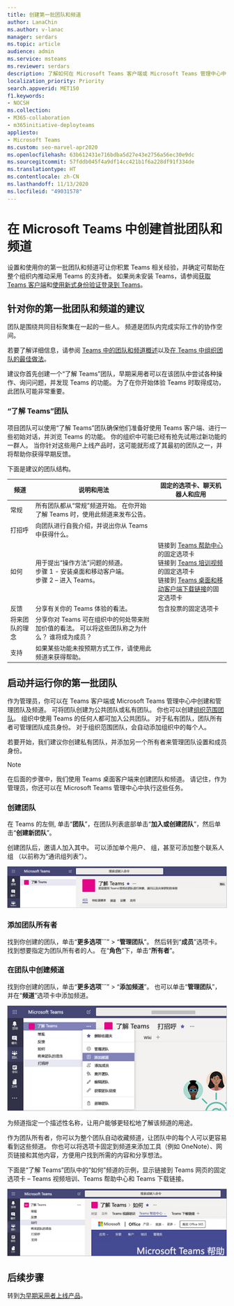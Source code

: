 ```yaml
---
title: 创建第一批团队和频道
author: LanaChin
ms.author: v-lanac
manager: serdars
ms.topic: article
audience: admin
ms.service: msteams
ms.reviewer: serdars
description: 了解如何在 Microsoft Teams 客户端或 Microsoft Teams 管理中心中创建首批团队和频道。
localization_priority: Priority
search.appverid: MET150
f1.keywords:
- NOCSH
ms.collection:
- M365-collaboration
- m365initiative-deployteams
appliesto:
- Microsoft Teams
ms.custom: seo-marvel-apr2020
ms.openlocfilehash: 63b612431e716bdba5d27e43e2756a56ec30e9dc
ms.sourcegitcommit: 57fddb045f4a9df14cc421b1f6a228df91f334de
ms.translationtype: HT
ms.contentlocale: zh-CN
ms.lasthandoff: 11/13/2020
ms.locfileid: "49031578"
---
```

# <a name="create-your-first-teams-and-channels-in-microsoft-teams"></a>在 Microsoft Teams 中创建首批团队和频道

设置和使用你的第一批团队和频道可让你积累 Teams 相关经验，并确定可帮助在整个组织内推动采用 Teams 的支持者。 如果尚未安装 Teams，请参阅[获取 Teams 客户端](get-clients.md)和[使用新式身份验证登录到 Teams](sign-in-teams.md)。

## <a name="suggestions-for-your-first-teams-and-channels"></a>针对你的第一批团队和频道的建议

 团队是围绕共同目标聚集在一起的一些人。 频道是团队内完成实际工作的协作空间。 

若要了解详细信息，请参阅 [Teams 中的团队和频道概述](teams-channels-overview.md)以及[在 Teams 中组织团队的最佳做法](best-practices-organizing.md)。

 建议你首先创建一个“了解 Teams”团队，早期采用者可以在该团队中尝试各种操作、询问问题，并发现 Teams 的功能。 为了在你开始体验 Teams 时取得成功，此团队可能非常重要。 

### <a name="get-to-know-teams-team"></a>“了解 Teams”团队
项目团队可以使用“了解 Teams”团队确保他们准备好使用 Teams 客户端、进行一些初始对话，并浏览 Teams 的功能。 你的组织中可能已经有抢先试用过新功能的一群人。 当你针对这些用户上线产品时，这可能就形成了其最初的团队之一，并将帮助你获得早期反馈。

下面是建议的团队结构。

| 频道 | 说明和用法 | 固定的选项卡、聊天机器人和应用 |
| ------------ | -------------------- | -------------------- |
| 常规 | 所有团队都从“常规”频道开始。 在你开始了解 Teams 时，使用此频道来发布公告。 |  |
| 打招呼 | 向团队进行自我介绍，并说出你从 Teams 中获得什么。 |  |
| 如何 | 用于提出“操作方法”问题的频道。</br>步骤 1 - 安装桌面和移动客户端。</br>步骤 2 – 进入 Teams。| 链接到 [Teams 帮助中心](https://support.office.com/teams)的固定选项卡</br>链接到 [Teams 培训视频](https://support.office.com/article/microsoft-teams-video-training-4f108e54-240b-4351-8084-b1089f0d21d7)的固定选项卡</br>链接到 [Teams 桌面和移动客户端下载链接](https://teams.microsoft.com/downloads)的固定选项卡 |
| 反馈 | 分享有关你的 Teams 体验的看法。 | 包含投票的固定选项卡|
| 将来团队的理念 | 分享你对 Teams 可在组织中的何处带来附加价值的看法。 可以将这些团队称之为什么？ 谁将成为成员？ ||
| 支持 | 如果某些功能未按预期方式工作，请使用此频道来获得帮助。 ||

## <a name="get-your-first-teams-up-and-running"></a>启动并运行你的第一批团队
作为管理员，你可以在 Teams 客户端或 Microsoft Teams 管理中心中创建和管理团队及频道。 可将团队创建为公共团队或私有团队。 你也可以创建[组织范围团队](create-an-org-wide-team.md)。 组织中使用 Teams 的任何人都可加入公共团队。 对于私有团队，团队所有者可管理团队成员身份。 对于组织范围团队，会自动添加组织中的每个人。 

若要开始，我们建议你创建私有团队，并添加另一个所有者来管理团队设置和成员身份。 

> [!NOTE]
> 在后面的步骤中，我们使用 Teams 桌面客户端来创建团队和频道。 请记住，作为管理员，你还可以在 Microsoft Teams 管理中心中执行这些任务。

### <a name="create-a-team"></a>创建团队

在 Teams 的左侧, 单击“**团队**”，在团队列表底部单击“**加入或创建团队**”，然后单击“**创建新团队**”。

创建团队后，邀请人加入其中。 可以添加单个用户、 组，甚至可添加整个联系人组 （以前称为“通讯组列表”）。 

![示例团队的屏幕截图，显示团队名称和说明](media/get-started-with-teams-create-team.png "“了解 Teams”示例团队的屏幕截图，显示团队名称和说明") 

### <a name="add-a-team-owner"></a>添加团队所有者
找到你创建的团队，单击“**更多选项˙˙˙**” > “**管理团队**”。 然后转到“**成员**”选项卡。找到想要指定为团队所有者的人。 在“**角色**”下，单击“**所有者**”。

### <a name="create-a-channel-in-a-team"></a>在团队中创建频道
找到你创建的团队，单击“**更多选项˙˙˙**” > “**添加频道**”。 也可以单击“**管理团队**”，并在“**频道**”选项卡中添加频道。 

![打击“更多选项”时可用的选项的屏幕截图](media/get-started-with-teams-add-channel.png "在团队上单击“更多选项”时可用的“添加频道”选项、“管理团队”选项和其他选项的屏幕截图") 

为频道指定一个描述性名称，让用户能够更轻松地了解该频道的用途。 

作为团队所有者，你可以为整个团队自动收藏频道，让团队中的每个人可以更容易看到这些频道。 你也可以将选项卡固定到频道来添加工具（例如 OneNote）、网页链接和其他内容，方便用户找到所需的内容和分享想法。  

下面是“了解 Teams”团队中的“如何”频道的示例，显示链接到 Teams 网页的固定选项卡 &ndash; Teams 视频培训、Teams 帮助中心和 Teams 下载链接。 

![固定到示例团队的选项卡的屏幕截图](media/get-started-with-teams-add-tabs.png "固定到“了解 Teams”示例团队的选项卡的屏幕截图。") 

## <a name="next-steps"></a>后续步骤
转到[为早期采用者上线产品](get-started-with-teams-onboard-early-adopters.md)。

